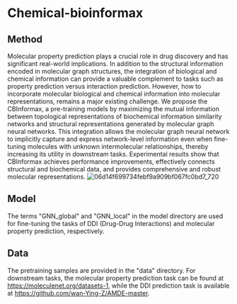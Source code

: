 # Chemical-bioinformax
## Method
Molecular property prediction plays a crucial role in drug discovery and has significant real-world implications. In addition to the structural information encoded in molecular graph structures, the integration of biological and chemical information can provide a valuable complement to tasks such as property prediction versus interaction prediction. However, how to incorporate molecular biological and chemical information into molecular representations, remains a major existing challenge. We propose the CBInformax, a pre-training models by maximizing the mutual information between topological representations of biochemical information similarity networks and structural representations generated by molecular graph neural networks. This integration allows the molecular graph neural network to implicitly capture and express network-level information even when fine-tuning molecules with unknown intermolecular relationships, thereby increasing its utility in downstream tasks. Experimental results show that CBInformax achieves performance improvements, effectively connects structural and biochemical data, and provides comprehensive and robust molecular representations.
![06d14f699734febf9a909bf067fc0bd7_720](https://github.com/user-attachments/assets/4ea4930d-781a-4be6-bf6f-40de2f2810eb)

## Model
The terms "GNN_global" and "GNN_local" in the model directory are used for fine-tuning the tasks of DDI (Drug-Drug Interactions) and molecular property prediction, respectively.

## Data
The pretraining samples are provided in the "data" directory. For downstream tasks, the molecular property prediction task can be found at https://moleculenet.org/datasets-1, while the DDI prediction task is available at https://github.com/wan-Ying-Z/AMDE-master.
